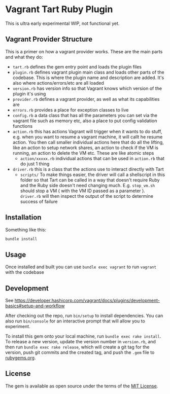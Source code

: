 # Vagrant Tart Ruby Plugin

This is ultra early experimental WIP, not functional yet.


## Vagrant Provider Structure

This is a primer on how a vagrant provider works. These are the main parts and what they do:

 - `tart.rb` defines the gem entry point and loads the plugin files
 - `plugin.rb` defines vagrant plugin main class and loads other parts of the codebase. This is where the plugin name and description are added. It's also where actions/errors/etc are all loaded
 - `version.rb` has version info so that Vagrant knows which version of the plugin it's using
 - `provider.rb` defines a vagrant provider, as well as what its capabilities are
 - `errors.rb` provides a place for exception classes to live
 - `config.rb` a data class that has all the parameters you can set via the vagrant file such as memory etc, also a place to put config validation functions
 - `action.rb` this has actions Vagrant will trigger when it wants to do stuff, e.g. when you want to resume a vagrant machine, it will callt he resume action. You then call smaller individual actions here that do all the lifting, like an action to setup network shares, an action to check if the VM is running, an action to delete the VM etc. These are like atomic steps
   - `action/xxxxx.rb` individual actions that can be used in `action.rb` that do just 1 thing
 - `driver.rb` this is a class that the actions use to interact directly with Tart
   - `scripts/` To make things easier, the driver will call a shellscript in this folder so that Tart can be called in a way that doesn't require Ruby and the Ruby side doesn't need changing much. E.g. `stop_vm.sh` should stop a VM ( with the VM ID passed as a parameter ). `driver.rb` will then inspect the output of the script to determine success of failure



## Installation

Something like this:

```sh
bundle install
```

## Usage

Once installed and built you can use `bundle exec vagrant` to run `vagrant` with the codebase

## Development

See https://developer.hashicorp.com/vagrant/docs/plugins/development-basics#setup-and-workflow

After checking out the repo, run `bin/setup` to install dependencies. You can also run `bin/console` for an interactive prompt that will allow you to experiment.

To install this gem onto your local machine, run `bundle exec rake install`. To release a new version, update the version number in `version.rb`, and then run `bundle exec rake release`, which will create a git tag for the version, push git commits and the created tag, and push the `.gem` file to [rubygems.org](https://rubygems.org).

## License

The gem is available as open source under the terms of the [MIT License](https://opensource.org/licenses/MIT).
